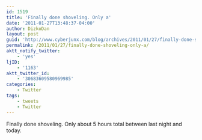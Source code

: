 ```yaml
---
id: 1519
title: 'Finally done shoveling. Only a'
date: '2011-01-27T13:48:37-04:00'
author: DizkoDan
layout: post
guid: 'http://www.cyberjunx.com/blog/archives/2011/01/27/finally-done-shoveling-only-a/'
permalink: /2011/01/27/finally-done-shoveling-only-a/
aktt_notify_twitter:
    - 'yes'
ljID:
    - '1163'
aktt_twitter_id:
    - '30683609580969985'
categories:
    - Twitter
tags:
    - tweets
    - Twitter
---
```


Finally done shoveling. Only about 5 hours total between last night and today.